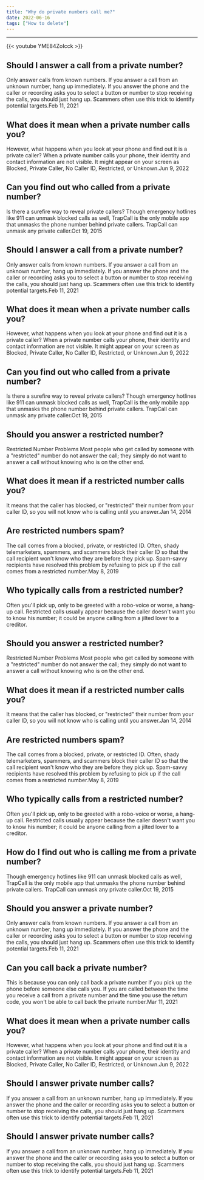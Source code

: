 ```yaml
---
title: "Why do private numbers call me?"
date: 2022-06-16
tags: ["How to delete"]
---
```


---
{{< youtube YME84ZoIcck >}}
## Should I answer a call from a private number?
Only answer calls from known numbers. If you answer a call from an unknown number, hang up immediately. If you answer the phone and the caller or recording asks you to select a button or number to stop receiving the calls, you should just hang up. Scammers often use this trick to identify potential targets.Feb 11, 2021

## What does it mean when a private number calls you?
However, what happens when you look at your phone and find out it is a private caller? When a private number calls your phone, their identity and contact information are not visible. It might appear on your screen as Blocked, Private Caller, No Caller ID, Restricted, or Unknown.Jun 9, 2022

## Can you find out who called from a private number?
Is there a surefire way to reveal private callers? Though emergency hotlines like 911 can unmask blocked calls as well, TrapCall is the only mobile app that unmasks the phone number behind private callers. TrapCall can unmask any private caller.Oct 19, 2015

## Should I answer a call from a private number?
Only answer calls from known numbers. If you answer a call from an unknown number, hang up immediately. If you answer the phone and the caller or recording asks you to select a button or number to stop receiving the calls, you should just hang up. Scammers often use this trick to identify potential targets.Feb 11, 2021

## What does it mean when a private number calls you?
However, what happens when you look at your phone and find out it is a private caller? When a private number calls your phone, their identity and contact information are not visible. It might appear on your screen as Blocked, Private Caller, No Caller ID, Restricted, or Unknown.Jun 9, 2022

## Can you find out who called from a private number?
Is there a surefire way to reveal private callers? Though emergency hotlines like 911 can unmask blocked calls as well, TrapCall is the only mobile app that unmasks the phone number behind private callers. TrapCall can unmask any private caller.Oct 19, 2015

## Should you answer a restricted number?
Restricted Number Problems Most people who get called by someone with a "restricted" number do not answer the call; they simply do not want to answer a call without knowing who is on the other end.

## What does it mean if a restricted number calls you?
It means that the caller has blocked, or "restricted" their number from your caller ID, so you will not know who is calling until you answer.Jan 14, 2014

## Are restricted numbers spam?
The call comes from a blocked, private, or restricted ID. Often, shady telemarketers, spammers, and scammers block their caller ID so that the call recipient won't know who they are before they pick up. Spam-savvy recipients have resolved this problem by refusing to pick up if the call comes from a restricted number.May 8, 2019

## Who typically calls from a restricted number?
Often you'll pick up, only to be greeted with a robo-voice or worse, a hang-up call. Restricted calls usually appear because the caller doesn't want you to know his number; it could be anyone calling from a jilted lover to a creditor.

## Should you answer a restricted number?
Restricted Number Problems Most people who get called by someone with a "restricted" number do not answer the call; they simply do not want to answer a call without knowing who is on the other end.

## What does it mean if a restricted number calls you?
It means that the caller has blocked, or "restricted" their number from your caller ID, so you will not know who is calling until you answer.Jan 14, 2014

## Are restricted numbers spam?
The call comes from a blocked, private, or restricted ID. Often, shady telemarketers, spammers, and scammers block their caller ID so that the call recipient won't know who they are before they pick up. Spam-savvy recipients have resolved this problem by refusing to pick up if the call comes from a restricted number.May 8, 2019

## Who typically calls from a restricted number?
Often you'll pick up, only to be greeted with a robo-voice or worse, a hang-up call. Restricted calls usually appear because the caller doesn't want you to know his number; it could be anyone calling from a jilted lover to a creditor.

## How do I find out who is calling me from a private number?
Though emergency hotlines like 911 can unmask blocked calls as well, TrapCall is the only mobile app that unmasks the phone number behind private callers. TrapCall can unmask any private caller.Oct 19, 2015

## Should you answer a private number?
Only answer calls from known numbers. If you answer a call from an unknown number, hang up immediately. If you answer the phone and the caller or recording asks you to select a button or number to stop receiving the calls, you should just hang up. Scammers often use this trick to identify potential targets.Feb 11, 2021

## Can you call back a private number?
This is because you can only call back a private number if you pick up the phone before someone else calls you. If you are called between the time you receive a call from a private number and the time you use the return code, you won't be able to call back the private number.Mar 11, 2021

## What does it mean when a private number calls you?
However, what happens when you look at your phone and find out it is a private caller? When a private number calls your phone, their identity and contact information are not visible. It might appear on your screen as Blocked, Private Caller, No Caller ID, Restricted, or Unknown.Jun 9, 2022

## Should I answer private number calls?
If you answer a call from an unknown number, hang up immediately. If you answer the phone and the caller or recording asks you to select a button or number to stop receiving the calls, you should just hang up. Scammers often use this trick to identify potential targets.Feb 11, 2021

## Should I answer private number calls?
If you answer a call from an unknown number, hang up immediately. If you answer the phone and the caller or recording asks you to select a button or number to stop receiving the calls, you should just hang up. Scammers often use this trick to identify potential targets.Feb 11, 2021

